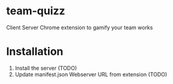 team-quizz
==========

Client Server Chrome extension to gamify your team works

Installation
==========

1) Install the server (TODO)
1) Update manifest.json Webserver URL from extension (TODO)
